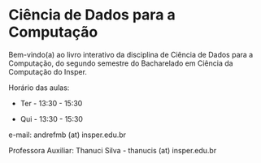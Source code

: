 # Ciência de Dados para a Computação


Bem-vindo(a) ao livro interativo da disciplina de Ciência de Dados para a Computação, do segundo semestre do Bacharelado em Ciência da Computação do Insper.


Horário das aulas:

- Ter - 13:30 - 15:30

- Qui - 13:30 - 15:30

e-mail: andrefmb (at) insper.edu.br

Professora Auxiliar: Thanuci Silva - thanucis (at) insper.edu.br

